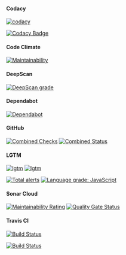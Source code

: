 #### Codacy

[![codacy](https://badgen.net/codacy/grade/840765276efe44319278e280e6985de0)](https://github.com/r37r0m0d3l/consono)

[![Codacy Badge](https://api.codacy.com/project/badge/Grade/840765276efe44319278e280e6985de0)](https://www.codacy.com/manual/r37r0m0d3l/consono?utm_source=github.com&amp;utm_medium=referral&amp;utm_content=r37r0m0d3l/consono&amp;utm_campaign=Badge_Grade)

#### Code Climate

[![Maintainability](https://api.codeclimate.com/v1/badges/272b5247f8b777c75360/maintainability)](https://codeclimate.com/github/r37r0m0d3l/consono/maintainability)

#### DeepScan

[![DeepScan grade](https://deepscan.io/api/teams/8453/projects/10650/branches/149675/badge/grade.svg)](https://deepscan.io/dashboard#view=project&tid=8453&pid=10650&bid=149675)

#### Dependabot

[![Dependabot](https://badgen.net/dependabot/r37r0m0d3l/consono)](https://github.com/r37r0m0d3l/consono)

#### GitHub

[![Combined Checks](https://badgen.net/github/checks/r37r0m0d3l/consono)](https://github.com/r37r0m0d3l/consono)
[![Combined Status](https://badgen.net/github/status/r37r0m0d3l/consono)](https://github.com/r37r0m0d3l/consono)

#### LGTM

[![lgtm](https://badgen.net/lgtm/langs/g/r37r0m0d3l/consono)](https://github.com/r37r0m0d3l/consono)
[![lgtm](https://badgen.net/lgtm/grade/g/r37r0m0d3l/consono)](https://github.com/r37r0m0d3l/consono)

[![Total alerts](https://img.shields.io/lgtm/alerts/g/r37r0m0d3l/consono.svg?logo=lgtm&logoWidth=18)](https://lgtm.com/projects/g/r37r0m0d3l/consono/alerts/)
[![Language grade: JavaScript](https://img.shields.io/lgtm/grade/javascript/g/r37r0m0d3l/consono.svg?logo=lgtm&logoWidth=18)](https://lgtm.com/projects/g/r37r0m0d3l/consono/context:javascript)

#### Sonar Cloud

[![Maintainability Rating](https://sonarcloud.io/api/project_badges/measure?project=r37r0m0d3l_consono&metric=sqale_rating)](https://sonarcloud.io/dashboard?id=r37r0m0d3l_consono)
[![Quality Gate Status](https://sonarcloud.io/api/project_badges/measure?project=r37r0m0d3l_consono&metric=alert_status)](https://sonarcloud.io/dashboard?id=r37r0m0d3l_consono)

#### Travis CI

[![Build Status](https://badgen.net/travis/r37r0m0d3l/consono)](https://travis-ci.org/r37r0m0d3l/consono)

[![Build Status](https://travis-ci.org/r37r0m0d3l/consono.svg?branch=master)](https://travis-ci.org/r37r0m0d3l/consono)
